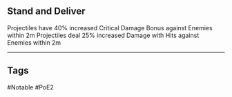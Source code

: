 ## Stand and Deliver
Projectiles have 40% increased Critical Damage Bonus against Enemies within 2m
Projectiles deal 25% increased Damage with Hits against Enemies within 2m

---
## Tags
#Notable
#PoE2
